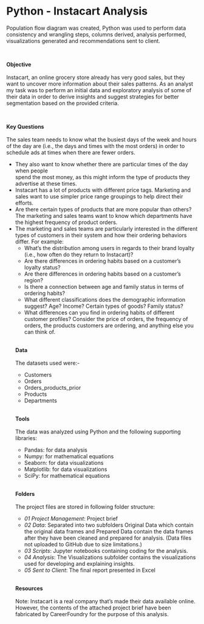 # Python - Instacart Analysis

<p>
Population flow diagram was created, Python was used to perform data consistency and wrangling steps, columns derived, analysis performed, visualizations generated and recommendations sent to client.
</p>
<br>
<p>
<b>Objective</b> 
<br> <br>
Instacart, an online grocery store already has very good sales, but they want to uncover more information about their sales patterns. As an analyst my task was to perform an initial data and exploratory analysis of some of their data in order to derive insights and suggest strategies for better segmentation based on the provided criteria. 
</p>
<br>
<p>
<b>Key Questions</b>
<br><br>
The sales team needs to know what the busiest days of the week and hours of the day are (i.e., the days and times with the most orders) in order to schedule ads at times when there are fewer orders.
  <UL>
<li>They also want to know whether there are particular times of the day when people </li>
spend the most money, as this might inform the type of products they advertise at
these times.
<li>Instacart has a lot of products with different price tags. Marketing and sales want to
use simpler price range groupings to help direct their efforts.</li>
<li>Are there certain types of products that are more popular than others? The marketing
and sales teams want to know which departments have the highest frequency of
product orders.</li>
<li>The marketing and sales teams are particularly interested in the different types of
customers in their system and how their ordering behaviors differ. For example:
  <ul>
    <li>What’s the distribution among users in regards to their brand loyalty (i.e., how
often do they return to Instacart)?</li>
<li>Are there differences in ordering habits based on a customer’s loyalty status?</li>
<li>Are there differences in ordering habits based on a customer’s region?</li>
<li>Is there a connection between age and family status in terms of ordering habits?</li>
<li>What different classifications does the demographic information suggest? Age? 
  Income? Certain types of goods? Family status?</li>
<li>What differences can you find in ordering habits of different customer
profiles? Consider the price of orders, the frequency of orders, the products
customers are ordering, and anything else you can think of.</li>
  </ul>
  </p>
  <p>
<br>
<b>Data</b>
<br><br>
    The datasets used were:-
    <br>
    <ul>
      <li>Customers</li>
      <li>Orders</li>
      <li>Orders_products_prior</li>
      <li>Products</li>
      <li>Departments</li>
    </ul>  
  
  </p>

  <p>
    <br>
    <b>Tools</b>
    <br><br>
    The data was analyzed using Python and the following supporting libraries:
    <br>
    <ul>
      <li>Pandas: for data analysis</li>
      <li>Numpy: for mathematical equations</li>
      <li>Seaborn: for data visualizations</li>
      <li>Matplotlib: for data visualizations</li>
      <li>SciPy: for mathematical equations</li>
    </ul>
   </p>
   <p>
     <br>
     <b>Folders</b>
     <br><br>
     The project files are stored in following folder structure:
     <br>
     <ul>
       <li> <i>01 Project Management</i>: Project brief</li>
       <li><i>02 Data</i>: Separated into two subfolders Original Data which contain the original data frames and Prepared Data contain the data frames after they have been cleaned and prepared for analysis. (Data files not uploaded to GitHub due to size limitations.)</li>
       <li><i>03 Scripts</i>: Jupyter notebooks containing coding for the analysis.</li>
       <li><i>04 Analysis</i>: The Visualizations subfolder contains the visualizations used for developing and explaining insights.</li>
       <li><i>05 Sent to Client</i>: The final report presented in Excel</li>
     </ul>
   </p>
   <p>
     <br>
     <b>Resources</b>
     <br><br>
     Note: Instacart is a real company that’s made their data available online. However, the contents of the attached project brief have been fabricated by CareerFoundry for the purpose of this analysis.
   </p>

